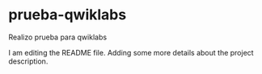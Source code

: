 # prueba-qwiklabs
Realizo prueba para qwiklabs

I am editing the README file. Adding some more details about the project description.

